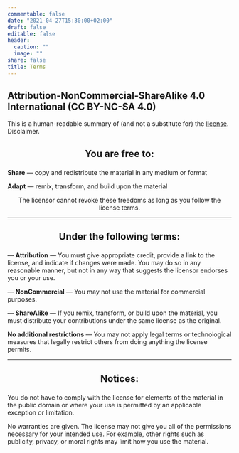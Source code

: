 ```yaml
---
commentable: false
date: "2021-04-27T15:30:00+02:00"
draft: false
editable: false
header:
  caption: ""
  image: ""
share: false
title: Terms
---
```


<p align="center">
  <a href="http://creativecommons.org/licenses/by-nc-sa/4.0/" style="text-decoration:none" target="_blank"><i class="fab fa-creative-commons fa-2x"></i> <i class="fab fa-creative-commons-by fa-2x"></i> <i class="fab fa-creative-commons-nc fa-2x"></i> <i class="fab fa-creative-commons-sa fa-2x"></i></a>
</p>

## **Attribution-NonCommercial-ShareAlike 4.0 International (CC BY-NC-SA 4.0)**

This is a human-readable summary of (and not a substitute for) the [license](https://creativecommons.org/licenses/by-nc-sa/4.0/legalcode). Disclaimer.

## <p align="center">You are free to:</p>
**Share** — copy and redistribute the material in any medium or format

**Adapt** — remix, transform, and build upon the material

<p align="center">The licensor cannot revoke these freedoms as long as you follow the license terms.</p>

<hr>

## <p align="center">Under the following terms:</p>

<i class="fab fa-creative-commons-by fa-2x"></i> — **Attribution** — You must give appropriate credit, provide a link to the license, and indicate if changes were made. You may do so in any reasonable manner, but not in any way that suggests the licensor endorses you or your use.

<i class="fab fa-creative-commons-nc fa-2x"></i> — **NonCommercial** — You may not use the material for commercial purposes.

<i class="fab fa-creative-commons-sa fa-2x"></i> — **ShareAlike** — If you remix, transform, or build upon the material, you must distribute your contributions under the same license as the original.

**No additional restrictions** — You may not apply legal terms or technological measures that legally restrict others from doing anything the license permits.

<hr>

## <p align="center">Notices:</p>
You do not have to comply with the license for elements of the material in the public domain or where your use is permitted by an applicable exception or limitation.

No warranties are given. The license may not give you all of the permissions necessary for your intended use. For example, other rights such as publicity, privacy, or moral rights may limit how you use the material.

